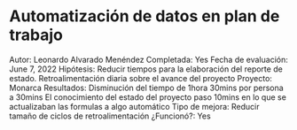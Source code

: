 # Automatización de datos en plan de trabajo

Autor: Leonardo Alvarado Menéndez
Completada: Yes
Fecha de evaluación: June 7, 2022
Hipótesis: Reducir tiempos para la elaboración del reporte de estado.
Retroalimentación diaria sobre el avance del proyecto
Proyecto: Monarca
Resultados: Disminución del tiempo de 1hora 30mins por persona a 30mins
El conocimiento del estado del proyecto paso 10mins en lo que se actualizaban las formulas a algo automático
Tipo de mejora: Reducir tamaño de ciclos de retroalimentación
¿Funcionó?: Yes